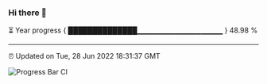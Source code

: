 ### Hi there 👋

⏳ Year progress { ██████████████▁▁▁▁▁▁▁▁▁▁▁▁▁▁▁▁ } 48.98 %

---

⏰ Updated on Tue, 28 Jun 2022 18:31:37 GMT

![Progress Bar CI](https://github.com/ZhaoGui/ZhaoGui/workflows/Progress%20Bar%20CI/badge.svg)
